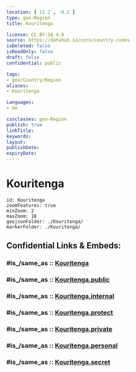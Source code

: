 ```yaml
---
location: [ 12.2 , -0.2 ] 
type: geo-Region
title: Kouritenga

license: CC BY-SA 4.0
source: https://datahub.io/core/country-codes
isDeleted: false
isReadOnly: false
draft: false
confidential: public

tags:
- geo/Country/Region
aliases:
- Kouritenga

Languages:
- de

cssclasses: geo-Region
publish: true
linkTitle: 
keywords: 
layout: 
publishDate: 
expiryDate: 
---
```


# Kouritenga

```leaflet
id: Kouritenga
zoomFeatures: true 
minZoom: 2 
maxZoom: 18
geojsonFolder: ./Kouritenga/
markerFolder: ./Kouritenga/
```


## Confidential Links & Embeds: 

### #is_/same_as :: [Kouritenga](/_Standards/Earth/Continent/Africa/Africa~West/Burkina_Faso/Regions~Burkina_Faso/Centre-Est/counties~Centre-Est/Kouritenga.md) 

### #is_/same_as :: [Kouritenga.public](/_public/Earth/Continent/Africa/Africa~West/Burkina_Faso/Regions~Burkina_Faso/Centre-Est/counties~Centre-Est/Kouritenga.public.md) 

### #is_/same_as :: [Kouritenga.internal](/_internal/Earth/Continent/Africa/Africa~West/Burkina_Faso/Regions~Burkina_Faso/Centre-Est/counties~Centre-Est/Kouritenga.internal.md) 

### #is_/same_as :: [Kouritenga.protect](/_protect/Earth/Continent/Africa/Africa~West/Burkina_Faso/Regions~Burkina_Faso/Centre-Est/counties~Centre-Est/Kouritenga.protect.md) 

### #is_/same_as :: [Kouritenga.private](/_private/Earth/Continent/Africa/Africa~West/Burkina_Faso/Regions~Burkina_Faso/Centre-Est/counties~Centre-Est/Kouritenga.private.md) 

### #is_/same_as :: [Kouritenga.personal](/_personal/Earth/Continent/Africa/Africa~West/Burkina_Faso/Regions~Burkina_Faso/Centre-Est/counties~Centre-Est/Kouritenga.personal.md) 

### #is_/same_as :: [Kouritenga.secret](/_secret/Earth/Continent/Africa/Africa~West/Burkina_Faso/Regions~Burkina_Faso/Centre-Est/counties~Centre-Est/Kouritenga.secret.md)

